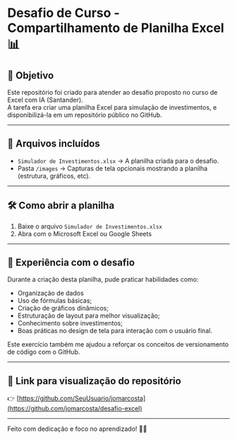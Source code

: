 # Desafio de Curso - Compartilhamento de Planilha Excel 📊

## 🎯 Objetivo
Este repositório foi criado para atender ao desafio proposto no curso de Excel com IA (Santander).  
A tarefa era criar uma planilha Excel para simulação de investimentos, e disponibilizá-la em um repositório público no GitHub.

---

## 📁 Arquivos incluídos

- `Simulador de Investimentos.xlsx` → A planilha criada para o desafio.
- Pasta `/images` → Capturas de tela opcionais mostrando a planilha (estrutura, gráficos, etc).

---

## 🛠️ Como abrir a planilha

1. Baixe o arquivo `Simulador de Investimentos.xlsx`
2. Abra com o Microsoft Excel ou Google Sheets

---


## 🚀 Experiência com o desafio

Durante a criação desta planilha, pude praticar habilidades como:

- Organização de dados
- Uso de fórmulas básicas;
- Criação de gráficos dinâmicos;
- Estruturação de layout para melhor visualização;
- Conhecimento sobre investimentos;
- Boas práticas no design de tela para interação com o usuário final.

Este exercício também me ajudou a reforçar os conceitos de versionamento de código com o GitHub.

---

## 📌 Link para visualização do repositório

👉 [https://github.com/SeuUsuario/jomarcosta](https://github.com/jomarcosta/desafio-excel)

---

Feito com dedicação e foco no aprendizado! 🚀🔥
